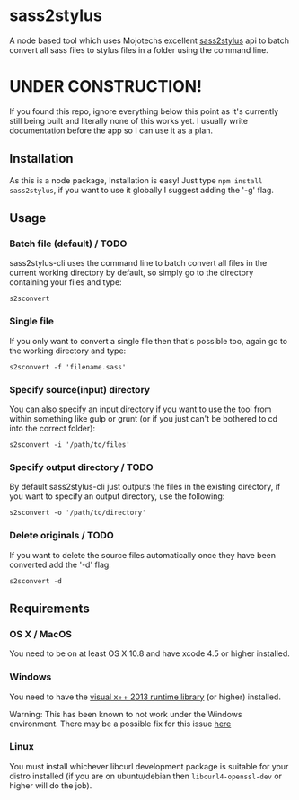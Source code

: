 # sass2stylus
A node based tool which uses Mojotechs excellent [sass2stylus](https://github.com/mojotech/sass2stylus) api to batch convert all sass files to stylus files in a folder using the command line.

# UNDER CONSTRUCTION!

If you found this repo, ignore everything below this point as it's currently still being built and literally none of this works yet. I usually write documentation before the app so I can use it as a plan.

## Installation

As this is a node package, Installation is easy! Just type `npm install sass2stylus`, if you want to use it globally I suggest adding the '-g' flag.

## Usage

### Batch file (default) / TODO
sass2stylus-cli uses the command line to batch convert all files in the current working directory by default, so simply go to the directory containing your files and type:

`s2sconvert`

### Single file
If you only want to convert a single file then that's possible too, again go to the working directory and type:

`s2sconvert -f 'filename.sass'`

### Specify source(input) directory
You can also specify an input directory if you want to use the tool from within something like gulp or grunt (or if you just can't be bothered to cd into the correct folder):

`s2sconvert -i '/path/to/files'`

### Specify output directory / TODO
By default sass2stylus-cli just outputs the files in the existing directory, if you want to specify an output directory, use the following:

`s2sconvert -o '/path/to/directory'`

### Delete originals / TODO
If you want to delete the source files automatically once they have been converted add the '-d' flag:

`s2sconvert -d`


## Requirements

### OS X / MacOS

You need to be on at least OS X 10.8 and have xcode 4.5 or higher installed.

### Windows

You need to have the [visual x++ 2013 runtime library](https://www.microsoft.com/en-us/download/details.aspx?id=40784) (or higher) installed.

Warning: This has been known to not work under the Windows environment. There may be a possible fix for this issue [here](http://docs.nwjs.io/en/latest/For%20Users/Advanced/Use%20Native%20Node%20Modules/)

### Linux

You must install whichever libcurl development package is suitable for your distro installed (if you are on ubuntu/debian then `libcurl4-openssl-dev` or higher will do the job).
